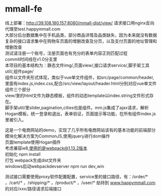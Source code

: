 # mmall-fe
线上部署：http://39.108.180.157:8080/mmall-dist/view/
请求接口用nginx反向代理至test.happymmall.com<br>
大部分后台数据集中在手机品类，部分商品详情及品类缺失，因为本来就没有数据<br>
复杂的接口请求集中在购物车页面的增删改查及分页，以及支付页面的地址管理和增删改查<br>
测试请注册一个账号，注册页面也有充分的表单内容正则匹配过程<br>
commit时间线在v1.0分支里<br>
本项目的基本结构为：静态文件img/,页面view/,接口请求service/,脚手架工具util/,组件page/ <br>
组件以文件夹形式体现，类似于vue单文件组件，如src/page/common/header,里面有index.js,index.css,配合/src/view/layout/header.html分别对应vue单文件组件三个部分<br>
view/里的html文件为静态模板，组件的动态template以index.string文件形式存在。<br>
脚手架util/里slider,pagination,cities也是组件。mm.js集成了ajax请求，解析Hogan模板，统一登录和退出，表单验证，页面提示等功能，在所有组件index.js里被引入。

这是一个电商网站的demo，实现了几乎所有电商网站该有的基本功能的前端部分<br>
模块化解决方案为CommonJS,使用jquery进行dom操作<br>
页面template使用Hogan插件<br>
考虑兼容ie8,使用的是webpack@1.13.2版本<br>
初始化 npm install<br>
打包 webpack生成dist文件夹<br>
windows启动webpackdevserver npm run dev_win<br>

测试接口需要使用proxy软件配置配置，service里的接口路径，有：/order/* ，/cart/* ，/shipping/* ，/product/* ，/user/* 劫持到 www.happymmall.com 的对应/xxx/路径请求后端接口<br>


